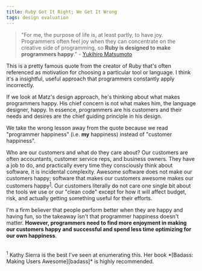 ```yaml
---
title: Ruby Got It Right; We Get It Wrong
tags: design evaluation
---
```


> "For me, the purpose of life is, at least partly, to have joy. Programmers often feel joy when they can concentrate on the creative side of programming, so **Ruby is designed to make programmers happy**." - [Yukihiro Matsumoto][yuki-quote]

This is a pretty famous quote from the creator of Ruby that's often referenced as motivation for choosing a particular tool or language. I think it's a insightful, useful approach that programmers constantly apply incorrectly.

If we look at Matz's design approach, he's thinking about what makes programmers happy. His chief concern is not what makes him, the language designer, happy. In essence, programmers are his customers and their needs and desires are the chief guiding principle in his design.

We take the wrong lesson away from the quote because we read "programmer happiness" (i.e. **my** happiness) instead of "customer happiness".

Who are our customers and what do they care about? Our customers are often accountants, customer service reps, and business owners. They have a job to do, and practically every time they consciously think about software, it is incidental complexity. Awesome software does not make our customers happy; software that makes our customers awesome makes our customers happy<sup>[1](#kathy-sierra)</sup>. Our customers literally do not care one single bit about the tools we use or our "clean code" except for how it will affect budget, risk, and actually getting something useful for their efforts.

I'm a firm believer that people perform better when they are happy and having fun, so the takeaway isn't that programmer happiness doesn't matter. **However, programmers need to find more enjoyment in making our customers happy and successful and spend less time optimizing for our own happiness**.

<br />
<a name="kathy-sierra"></a><sup>1</sup> Kathy Sierra is the best I've seen at enumerating this. Her book *[Badass: Making Users Awesome][badass]* is highly recommended.
<br />
<br />

[yuki-quote]: http://www.informit.com/articles/article.aspx?p=18225
[badass]: https://www.amazon.com/Badass-Making-Awesome-Kathy-Sierra/dp/1491919019
